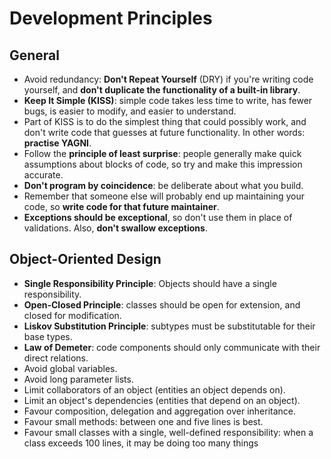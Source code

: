 # Development Principles

## General

* Avoid redundancy: **Don't Repeat Yourself** (DRY) if you're writing code
  yourself, and **don't duplicate the functionality of a built-in library**.
* **Keep It Simple (KISS)**: simple code takes less time to write, has fewer
  bugs, is easier to modify, and easier to understand.
* Part of KISS is to do the simplest thing that could possibly work, and don't
  write code that guesses at future functionality. In other words: **practise
  YAGNI**.
* Follow the **principle of least surprise**: people generally make quick
  assumptions about blocks of code, so try and make this impression accurate.
* **Don't program by coincidence**: be deliberate about what you build.
* Remember that someone else will probably end up maintaining your code, so
  **write code for that future maintainer**.
* **Exceptions should be exceptional**, so don't use them in place of
  validations.  Also, **don't swallow exceptions**.

## Object-Oriented Design

* **Single Responsibility Principle**: Objects should have a single
  responsibility.
* **Open-Closed Principle**: classes should be open for extension, and closed
  for modification.
* **Liskov Substitution Principle**: subtypes must be substitutable for their
  base types.
* **Law of Demeter**: code components should only communicate with their direct
  relations.
* Avoid global variables.
* Avoid long parameter lists.
* Limit collaborators of an object (entities an object depends on).
* Limit an object's dependencies (entities that depend on an object).
* Favour composition, delegation and aggregation over inheritance.
* Favour small methods: between one and five lines is best.
* Favour small classes with a single, well-defined responsibility: when a class
  exceeds 100 lines, it may be doing too many things
